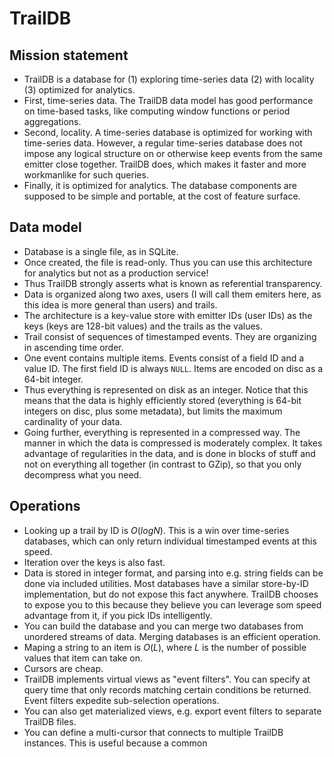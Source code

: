 # TrailDB

## Mission statement
* TrailDB is a database for (1) exploring time-series data (2) with locality (3) optimized for analytics.
* First, time-series data. The TrailDB data model has good performance on time-based tasks, like computing window functions or period aggregations.
* Second, locality. A time-series database is optimized for working with time-series data. However, a regular time-series database does not impose any logical structure on or otherwise keep events from the same emitter close together. TrailDB does, which makes it faster and more workmanlike for such queries.
* Finally, it is optimized for analytics. The database components are supposed to be simple and portable, at the cost of feature surface.

## Data model
* Database is a single file, as in SQLite.
* Once created, the file is read-only. Thus you can use this architecture for analytics but not as a production service!
* Thus TrailDB strongly asserts what is known as referential transparency.
* Data is organized along two axes, users (I will call them emiters here, as this idea is more general than users) and trails.
* The architecture is a key-value store with emitter IDs (user IDs) as the keys (keys are 128-bit values) and the trails as the values.
* Trail consist of sequences of timestamped events. They are organizing in ascending time order.
* One event contains multiple items. Events consist of a field ID and a value ID. The first field ID is always `NULL`. Items are encoded on disc as a 64-bit integer.
* Thus everything is represented on disk as an integer. Notice that this means that the data is highly efficiently stored (everything is 64-bit integers on disc, plus some metadata), but limits the maximum cardinality of your data.
* Going further, everything is represented in a compressed way. The manner in which the data is compressed is moderately complex. It takes advantage of regularities in the data, and is done in blocks of stuff and not on everything all together (in contrast to GZip), so that you only decompress what you need.

## Operations
* Looking up a trail by ID is $O(log N)$. This is a win over time-series databases, which can only return individual timestamped events at this speed.
* Iteration over the keys is also fast.
* Data is stored in integer format, and parsing into e.g. string fields can be done via included utilities. Most databases have a similar store-by-ID implementation, but do not expose this fact anywhere. TrailDB chooses to expose you to this because they believe you can leverage som speed advantage from it, if you pick IDs intelligently.
* You can build the database and you can merge two databases from unordered streams of data. Merging databases is an efficient operation.
* Maping a string to an item is $O(L)$, where $L$ is the number of possible values that item can take on.
* Cursors are cheap.
* TrailDB implements virtual views as "event filters". You can specify at query time that only records matching certain conditions be returned. Event filters expedite sub-selection operations.
* You can also get materialized views, e.g. export event filters to separate TrailDB files.
* You can define a multi-cursor that connects to multiple TrailDB instances. This is useful because a common 
